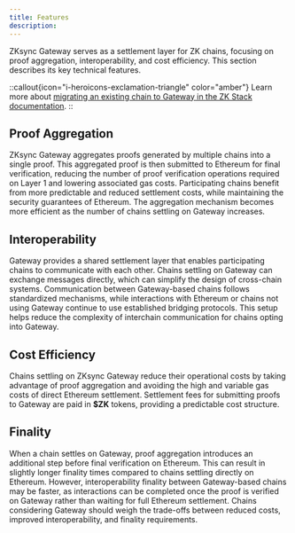 ```yaml
---
title: Features
description:
---
```


ZKsync Gateway serves as a settlement layer for ZK chains, focusing on proof aggregation, interoperability, and cost efficiency.
This section describes its key technical features.

::callout{icon="i-heroicons-exclamation-triangle" color="amber"}
Learn more about [migrating an existing chain to Gateway in the ZK Stack documentation](../../zk-stack/running/gateway-settlement-layer).
::

## Proof Aggregation

ZKsync Gateway aggregates proofs generated by multiple chains into a single proof. This aggregated proof is then submitted to Ethereum for final
verification, reducing the number of proof verification operations required on Layer 1 and lowering associated gas costs.
Participating chains benefit from more predictable and reduced settlement costs, while maintaining the security guarantees of Ethereum.
The aggregation mechanism becomes more efficient as the number of chains settling on Gateway increases.

## Interoperability

Gateway provides a shared settlement layer that enables participating chains to communicate with each other.
Chains settling on Gateway can exchange messages directly, which can simplify the design of cross-chain systems.
Communication between Gateway-based chains follows standardized mechanisms, while interactions with Ethereum or chains not using Gateway continue to
use established bridging protocols. This setup helps reduce the complexity of interchain communication for chains opting into Gateway.

## Cost Efficiency

Chains settling on ZKsync Gateway reduce their operational costs by taking advantage of proof aggregation and avoiding the high and variable gas costs
of direct Ethereum settlement. Settlement fees for submitting proofs to Gateway are paid in **$ZK** tokens, providing a predictable cost structure.

## Finality

When a chain settles on Gateway, proof aggregation introduces an additional step before final verification on Ethereum. This can result in slightly
longer finality times compared to chains settling directly on Ethereum. However, interoperability finality between Gateway-based chains may be faster,
as interactions can be completed once the proof is verified on Gateway rather than waiting for full Ethereum settlement.
Chains considering Gateway should weigh the trade-offs between reduced costs, improved interoperability, and finality requirements.
